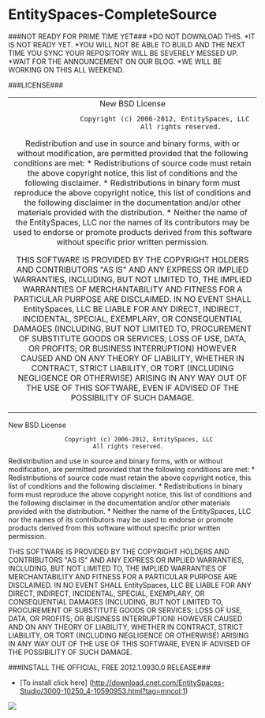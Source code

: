 EntitySpaces-CompleteSource
===========================

###NOT READY FOR PRIME TIME YET###
*DO NOT DOWNLOAD THIS. 
*IT IS NOT READY YET. 
*YOU WILL NOT BE ABLE TO BUILD AND THE NEXT TIME YOU SYNC YOUR REPOSITORY WILL BE SEVERELY MESSED UP. 
*WAIT FOR THE ANNOUNCEMENT ON OUR BLOG. 
*WE WILL BE WORKING ON THIS ALL WEEKEND.

###LICENSE###

<table border="0px" width="100%" style="border:0px !important>
    <tr align=center">
        <td style="text-align:center">
                               New BSD License

                    Copyright (c) 2006-2012, EntitySpaces, LLC
                            All rights reserved.

Redistribution and use in source and binary forms, with or without
modification, are permitted provided that the following conditions are met:
    * Redistributions of source code must retain the above copyright
      notice, this list of conditions and the following disclaimer.
    * Redistributions in binary form must reproduce the above copyright
      notice, this list of conditions and the following disclaimer in the
      documentation and/or other materials provided with the distribution.
    * Neither the name of the EntitySpaces, LLC nor the
      names of its contributors may be used to endorse or promote products
      derived from this software without specific prior written permission.

THIS SOFTWARE IS PROVIDED BY THE COPYRIGHT HOLDERS AND CONTRIBUTORS "AS IS" AND
ANY EXPRESS OR IMPLIED WARRANTIES, INCLUDING, BUT NOT LIMITED TO, THE IMPLIED
WARRANTIES OF MERCHANTABILITY AND FITNESS FOR A PARTICULAR PURPOSE ARE
DISCLAIMED. IN NO EVENT SHALL EntitySpaces, LLC BE LIABLE FOR ANY
DIRECT, INDIRECT, INCIDENTAL, SPECIAL, EXEMPLARY, OR CONSEQUENTIAL DAMAGES
(INCLUDING, BUT NOT LIMITED TO, PROCUREMENT OF SUBSTITUTE GOODS OR SERVICES;
LOSS OF USE, DATA, OR PROFITS; OR BUSINESS INTERRUPTION) HOWEVER CAUSED AND
ON ANY THEORY OF LIABILITY, WHETHER IN CONTRACT, STRICT LIABILITY, OR TORT
(INCLUDING NEGLIGENCE OR OTHERWISE) ARISING IN ANY WAY OUT OF THE USE OF THIS
SOFTWARE, EVEN IF ADVISED OF THE POSSIBILITY OF SUCH DAMAGE.
        </td>
    </tr>
</table>
                               New BSD License

                    Copyright (c) 2006-2012, EntitySpaces, LLC
                            All rights reserved.

Redistribution and use in source and binary forms, with or without
modification, are permitted provided that the following conditions are met:
    * Redistributions of source code must retain the above copyright
      notice, this list of conditions and the following disclaimer.
    * Redistributions in binary form must reproduce the above copyright
      notice, this list of conditions and the following disclaimer in the
      documentation and/or other materials provided with the distribution.
    * Neither the name of the EntitySpaces, LLC nor the
      names of its contributors may be used to endorse or promote products
      derived from this software without specific prior written permission.

THIS SOFTWARE IS PROVIDED BY THE COPYRIGHT HOLDERS AND CONTRIBUTORS "AS IS" AND
ANY EXPRESS OR IMPLIED WARRANTIES, INCLUDING, BUT NOT LIMITED TO, THE IMPLIED
WARRANTIES OF MERCHANTABILITY AND FITNESS FOR A PARTICULAR PURPOSE ARE
DISCLAIMED. IN NO EVENT SHALL EntitySpaces, LLC BE LIABLE FOR ANY
DIRECT, INDIRECT, INCIDENTAL, SPECIAL, EXEMPLARY, OR CONSEQUENTIAL DAMAGES
(INCLUDING, BUT NOT LIMITED TO, PROCUREMENT OF SUBSTITUTE GOODS OR SERVICES;
LOSS OF USE, DATA, OR PROFITS; OR BUSINESS INTERRUPTION) HOWEVER CAUSED AND
ON ANY THEORY OF LIABILITY, WHETHER IN CONTRACT, STRICT LIABILITY, OR TORT
(INCLUDING NEGLIGENCE OR OTHERWISE) ARISING IN ANY WAY OUT OF THE USE OF THIS
SOFTWARE, EVEN IF ADVISED OF THE POSSIBILITY OF SUCH DAMAGE.



###INSTALL THE OFFICIAL, FREE 2012.1.0930.0 RELEASE###
* [To install click here] (http://download.cnet.com/EntitySpaces-Studio/3000-10250_4-10590953.html?tag=mncol;1)


<img src="https://raw.github.com/EntitySpaces/EntitySpaces-CompleteSource/master/logo.png" border="0">


